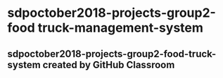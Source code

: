 # sdpoctober2018-projects-group2-food truck-management-system

## sdpoctober2018-projects-group2-food-truck-system created by GitHub Classroom
